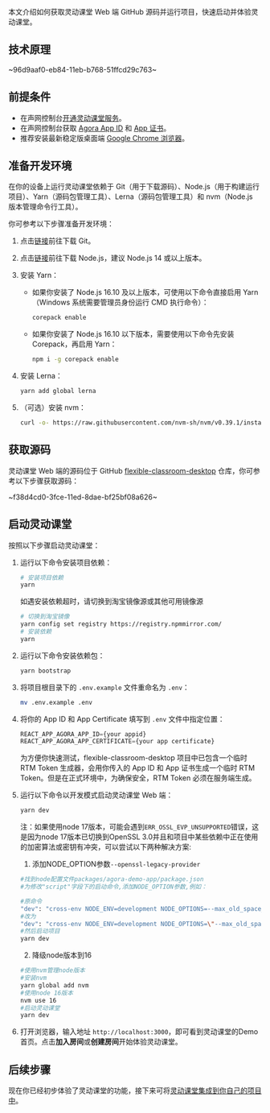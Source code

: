 本文介绍如何获取灵动课堂 Web 端 GitHub 源码并运行项目，快速启动并体验灵动课堂。

## 技术原理

~96d9aaf0-eb84-11eb-b768-51ffcd29c763~

<a name="prerequisites"></a>

## 前提条件

-   在声网控制台[开通灵动课堂服务](/cn/agora-class/agora_class_enable?platform=Web)。
-   在声网控制台获取 [Agora App ID](/cn/Agora%20Platform/get_appid_token#获取-app-id) 和 [App 证书](/cn/Agora%20Platform/get_appid_token#获取-app-证书)。
-   推荐安装最新稳定版桌面端 [Google Chrome 浏览器](https://www.google.cn/chrome/)。

<a name="dev-env"></a>

## 准备开发环境

在你的设备上运行灵动课堂依赖于 Git（用于下载源码）、Node.js（用于构建运行项目）、Yarn（源码包管理工具）、Lerna（源码包管理工具）和 nvm（Node.js 版本管理命令行工具）。

你可参考以下步骤准备开发环境：

1. 点击[链接](https://git-scm.com/downloads)前往下载 Git。

2. 点击[链接](https://nodejs.org/zh-cn/download/)前往下载 Node.js，建议 Node.js 14 或以上版本。

3. 安装 Yarn：

    - 如果你安装了 Node.js 16.10 及以上版本，可使用以下命令直接启用 Yarn（Windows 系统需要管理员身份运行 CMD 执行命令）：

        ```bash
        corepack enable
        ```

    - 如果你安装了 Node.js 16.10 以下版本，需要使用以下命令先安装 Corepack，再启用 Yarn：

        ```bash
        npm i -g corepack enable
        ```

4. 安装 Lerna：

    ```bash
    yarn add global lerna
    ```

5. （可选）安装 nvm：

    ```bash
    curl -o- https://raw.githubusercontent.com/nvm-sh/nvm/v0.39.1/install.sh | bash
    ```

## 获取源码

灵动课堂 Web 端的源码位于 GitHub [flexible-classroom-desktop](https://github.com/AgoraIO-Community/flexible-classroom-desktop) 仓库，你可参考以下步骤获取源码：

~f38d4cd0-3fce-11ed-8dae-bf25bf08a626~

## 启动灵动课堂

按照以下步骤启动灵动课堂：

1. 运行以下命令安装项目依赖：

    ```bash
    # 安装项目依赖
    yarn
    ```
    如遇安装依赖超时，请切换到淘宝镜像源或其他可用镜像源
    ```bash
    # 切换到淘宝镜像
    yarn config set registry https://registry.npmmirror.com/
    # 安装依赖
    yarn
    ```
    
2. 运行以下命令安装依赖包：

    ```bash
    yarn bootstrap
    ```

3. 将项目根目录下的 `.env.example` 文件重命名为 `.env`：

    ```bash
    mv .env.example .env
    ```

4. 将你的 App ID 和 App Certificate 填写到 `.env` 文件中指定位置：

    ```typescript
    REACT_APP_AGORA_APP_ID={your appid}
    REACT_APP_AGORA_APP_CERTIFICATE={your app certificate}
    ```

    为方便你快速测试，flexible-classroom-desktop 项目中已包含一个临时 RTM Token 生成器，会用你传入的 App ID 和 App 证书生成一个临时 RTM Token。但是在正式环境中，为确保安全，RTM Token 必须在服务端生成。

5. 运行以下命令以开发模式启动灵动课堂 Web 端：

    ```bash
    yarn dev
    ```
    注：如果使用node 17版本，可能会遇到`ERR_OSSL_EVP_UNSUPPORTED`错误，这是因为node 17版本已切换到OpenSSL 3.0并且和项目中某些依赖中正在使用的加密算法或密钥有冲突，可以尝试以下两种解决方案:
    1. 添加NODE_OPTION参数`--openssl-legacy-provider`
    ```bash
    #找到node配置文件packages/agora-demo-app/package.json
    #为修改"script"字段下的启动命令,添加NODE_OPTION参数,例如：
    
    #原命令
    "dev": "cross-env NODE_ENV=development NODE_OPTIONS=--max_old_space_size=6144 webpack serve --config ./webpack/webpack.dev.js"
    #改为
    "dev": "cross-env NODE_ENV=development NODE_OPTIONS=\"--max_old_space_size=6144 --openssl-legacy-provider\" webpack serve --config ./webpack/webpack.dev.js"
    #然后启动项目
    yarn dev
    ```
    2. 降级node版本到16
    ```bash
    #使用nvm管理node版本
    #安装nvm
    yarn global add nvm
    #使用node 16版本
    nvm use 16
    #启动灵动课堂
    yarn dev
    ```

6. 打开浏览器，输入地址 `http://localhost:3000`，即可看到灵动课堂的Demo首页。点击**加入房间**或**创建房间**开始体验灵动课堂。

## 后续步骤

现在你已经初步体验了灵动课堂的功能，接下来可将[灵动课堂集成到你自己的项目中](/cn/agora-class/agora_class_integrate_web?platform=Web)。

